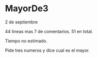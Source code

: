 # MayorDe3
2 de septiembre

44 lineas mas 7 de comentarios. 51 en total.

Tiempo no estimado.

Pide tres numeros y dice cual es el mayor.
